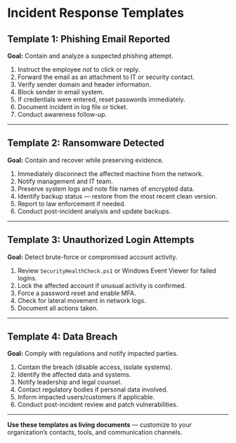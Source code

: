 #  Incident Response Templates

## Template 1: Phishing Email Reported

**Goal:** Contain and analyze a suspected phishing attempt.

1. Instruct the employee *not* to click or reply.
2. Forward the email as an attachment to IT or security contact.
3. Verify sender domain and header information.
4. Block sender in email system.
5. If credentials were entered, reset passwords immediately.
6. Document incident in log file or ticket.
7. Conduct awareness follow-up.

---

## Template 2: Ransomware Detected

**Goal:** Contain and recover while preserving evidence.

1. Immediately disconnect the affected machine from the network.  
2. Notify management and IT team.  
3. Preserve system logs and note file names of encrypted data.  
4. Identify backup status — restore from the most recent clean version.  
5. Report to law enforcement if needed.  
6. Conduct post-incident analysis and update backups.

---

## Template 3: Unauthorized Login Attempts

**Goal:** Detect brute-force or compromised account activity.

1. Review `SecurityHealthCheck.ps1` or Windows Event Viewer for failed logins.  
2. Lock the affected account if unusual activity is confirmed.  
3. Force a password reset and enable MFA.  
4. Check for lateral movement in network logs.  
5. Document all actions taken.

---

## Template 4: Data Breach

**Goal:** Comply with regulations and notify impacted parties.

1. Contain the breach (disable access, isolate systems).  
2. Identify the affected data and systems.  
3. Notify leadership and legal counsel.  
4. Contact regulatory bodies if personal data involved.  
5. Inform impacted users/customers if applicable.  
6. Conduct post-incident review and patch vulnerabilities.

---

**Use these templates as living documents** — customize to your organization’s contacts, tools, and communication channels.

